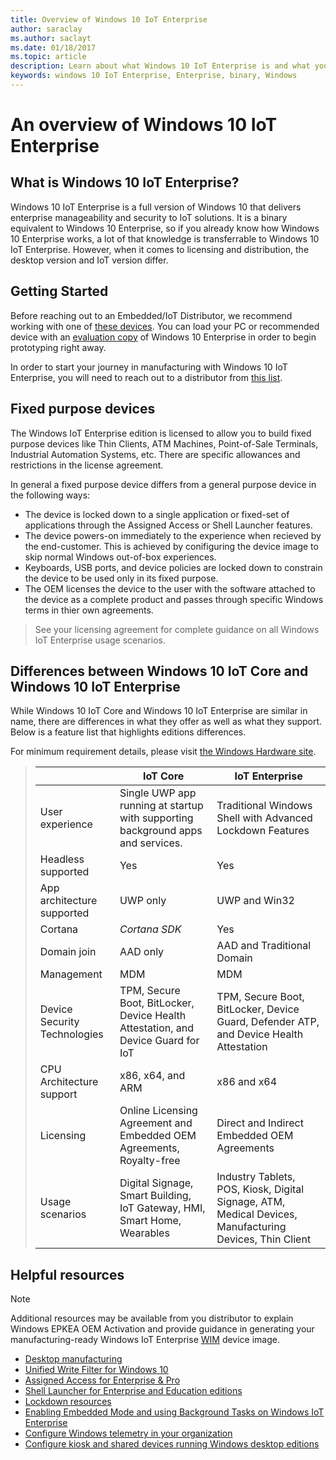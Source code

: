 ```yaml
---
title: Overview of Windows 10 IoT Enterprise
author: saraclay
ms.author: saclayt
ms.date: 01/18/2017
ms.topic: article
description: Learn about what Windows 10 IoT Enterprise is and what you can do with it.
keywords: windows 10 IoT Enterprise, Enterprise, binary, Windows
---
```


# An overview of Windows 10 IoT Enterprise

## What is Windows 10 IoT Enterprise?
Windows 10 IoT Enterprise is a full version of Windows 10 that delivers enterprise manageability and security to IoT solutions. It is a binary equivalent to Windows 10 Enterprise, so if you already know how Windows 10 Enterprise works, a lot of that knowledge is transferrable to Windows 10 IoT Enterprise. However, when it comes to licensing and distribution, the desktop version and IoT version differ. 

## Getting Started 
Before reaching out to an Embedded/IoT Distributor, we recommend working with one of [these devices](https://solutionsdirectory.intel.com/solutions-directory/processors/736/processors/766/processors/782/processors/788/processors/869/processors/879/processors/883/processors/888/processors/1053/processors/1058/processors/1103/processors/1107/processors/1110/processors/1117/processors/1133/processors/1135/processors/1139/processors/1141/processors/1175/processors/1192/processors/1344/processors/1348/processors/1349/processors/1371/processors/1392/processors/1729/processors/2284).  You can load your PC or recommended device with an [evaluation copy](https://www.microsoft.com/en-us/evalcenter/evaluate-windows-10-enterprise) of Windows 10 Enterprise in order to begin prototyping right away.

In order to start your journey in manufacturing with Windows 10 IoT Enterprise, you will need to reach out to a distributor from [this list](http://wincom.blob.core.windows.net/documents/Windows_IoT_Distributor_Information.pdf). 

## Fixed purpose devices 
The Windows IoT Enterprise edition is licensed to allow you to build fixed purpose devices like Thin Clients, ATM Machines, Point-of-Sale Terminals, Industrial Automation Systems, etc.  There are specific allowances and restrictions in the license agreement. 

In general a fixed purpose device differs from a general purpose device in the following ways:  
* The device is locked down to a single application or fixed-set of applications through the Assigned Access or Shell Launcher features.  
* The device powers-on immediately to the experience when recieved by the end-customer. This is achieved by conifiguring the device image to skip normal Windows out-of-box experiences.
* Keyboards, USB ports, and device policies are locked down to constrain the device to be used only in its fixed purpose.  
* The OEM licenses the device to the user with the software attached to the device as a complete product and passes through specific Windows terms in thier own agreements.

>See your licensing agreement for complete guidance on all Windows IoT Enterprise usage scenarios.

## Differences between Windows 10 IoT Core and Windows 10 IoT Enterprise
While Windows 10 IoT Core and Windows 10 IoT Enterprise are similar in name, there are differences in what they offer as well as what they support. Below is a feature list that highlights editions differences.

For minimum requirement details, please visit [the Windows Hardware site](https://docs.microsoft.com/en-us/windows-hardware/design/minimum/minimum-hardware-requirements-overview).

> |             |  IoT Core  |  IoT Enterprise  |
> |-------------|----------|---------|
> | User experience | Single UWP app running at startup with supporting background apps and services. | Traditional Windows Shell with Advanced Lockdown Features |
> | Headless supported | Yes | Yes |
> | App architecture supported | UWP only | UWP and Win32 |
> | Cortana | *Cortana SDK* | Yes |
> | Domain join | AAD only | AAD and Traditional Domain |
> | Management | MDM | MDM |
> | Device Security Technologies | TPM, Secure Boot, BitLocker, Device Health Attestation, and Device Guard for IoT | TPM, Secure Boot, BitLocker, Device Guard, Defender ATP, and Device Health Attestation |
> | CPU Architecture support | x86, x64, and ARM | x86 and x64 |
> | Licensing | Online Licensing Agreement and Embedded OEM Agreements, Royalty-free | Direct and Indirect Embedded OEM Agreements |
> | Usage scenarios | Digital Signage, Smart Building, IoT Gateway, HMI, Smart Home, Wearables | Industry Tablets, POS, Kiosk, Digital Signage, ATM, Medical Devices, Manufacturing Devices, Thin Client |

## Helpful resources
> [!NOTE]
> Additional resources may be available from you distributor to explain Windows EPKEA OEM Activation and provide guidance in generating your manufacturing-ready Windows IoT Enterprise [WIM](https://msdn.microsoft.com/en-us/library/windows/desktop/dd861280.aspx) device image.

* [Desktop manufacturing](https://docs.microsoft.com/en-us/windows-hardware/manufacture/desktop/)
* [Unified Write Filter for Windows 10](https://docs.microsoft.com/en-us/windows-hardware/customize/enterprise/unified-write-filter)
* [Assigned Access for Enterprise & Pro](https://docs.microsoft.com/en-us/windows-hardware/customize/enterprise/assigned-access)
* [Shell Launcher for Enterprise and Education editions](https://docs.microsoft.com/en-us/windows-hardware/customize/enterprise/shell-launcher)
* [Lockdown resources](https://docs.microsoft.com/en-us/windows-hardware/customize/enterprise/create-a-kiosk-image) 
* [Enabling Embedded Mode and using Background Tasks on Windows IoT Enterprise](https://docs.microsoft.com/en-us/windows/iot-core/develop-your-app/embeddedmode)
* [Configure Windows telemetry in your organization](https://docs.microsoft.com/en-us/windows/configuration/configure-windows-telemetry-in-your-organization )
* [Configure kiosk and shared devices running Windows desktop editions](https://docs.microsoft.com/en-us/windows/configuration/kiosk-shared-pc)
